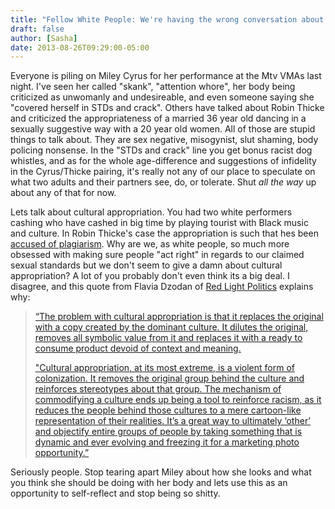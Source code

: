 ```yaml
---
title: "Fellow White People: We're having the wrong conversation about Miley, Robin, and the VMAs"
draft: false
author: [Sasha]
date: 2013-08-26T09:29:00-05:00
---
```


Everyone is piling on Miley Cyrus for her performance at the Mtv VMAs last night. I've seen her called "skank", "attention whore", her body being criticized as unwomanly and undesireable, and even someone saying she "covered herself in STDs and crack". Others have talked about Robin Thicke and criticized the appropriateness of a married 36 year old dancing in a sexually suggestive way with a 20 year old women. All of those are stupid things to talk about. They are sex negative, misogynist, slut shaming, body policing nonsense. In the "STDs and crack" line you get bonus racist dog whistles, and as for the whole age-difference and suggestions of infidelity in the Cyrus/Thicke pairing, it's really not any of our place to speculate on what two adults and their partners see, do, or tolerate. Shut _all the way_ up about any of that for now.

Lets talk about cultural appropriation. You had two white performers cashing who have cashed in big time by playing tourist with Black music and culture. In Robin Thicke's case the appropriation is such that hes been [accused of plagiarism](http://www.cbsnews.com/8301-207_162-57599903/marvin-gayes-family-rejected-six-figure-robin-thicke-settlement-offer/). Why are we, as white people, so much more obsessed with making sure people "act right" in regards to our claimed sexual standards but we don't seem to give a damn about cultural appropriation? A lot of you probably don't even think its a big deal. I disagree, and this quote from Flavia Dzodan of [Red Light Politics](http://www.redlightpolitics.info/) explains why:

> [“The problem with cultural appropriation is that it replaces the original with a copy created by the dominant culture. It dilutes the original, removes all symbolic value from it and replaces it with a ready to consume product devoid of context and meaning.](http://www.redlightpolitics.info/post/7234896956/the-problem-with-cultural-appropriation-is-that-it)
> 
> ["Cultural appropriation, at its most extreme, is a violent form of colonization. It removes the original group behind the culture and reinforces stereotypes about that group. The mechanism of commodifying a culture ends up being a tool to reinforce racism, as it reduces the people behind those cultures to a mere cartoon-like representation of their realities. It’s a great way to ultimately ‘other’ and objectify entire groups of people by taking something that is dynamic and ever evolving and freezing it for a marketing photo opportunity.”](http://www.redlightpolitics.info/post/7234896956/the-problem-with-cultural-appropriation-is-that-it)

Seriously people. Stop tearing apart Miley about how she looks and what you think she should be doing with her body and lets use this as an opportunity to self-reflect and stop being so shitty.